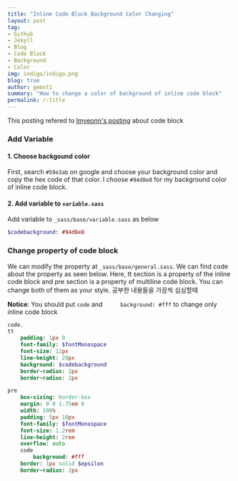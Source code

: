 ```yaml
---
title: "Inline Code Block Background Color Changing"
layout: post
tag:
- Github
- Jekyll
- Blog
- Code Block
- Background
- Color
img: indigo/indigo.png
blog: true
author: gemst1
summary: "How to change a color of background of inline code block"
permalink: /:title
---
```


This posting refered to [Imyeonn's posting](https://imyeonn.github.io/blog/blog/19/) about code block 

### Add Variable

#### 1. Choose backgound color
First, search `#59e3ab` on google and choose your background color and copy the hex code of that color. I choose `#94d8e8` for my background color of inline code block.

#### 2. Add variable to `variable.sass`
Add variable to `_sass/base/variable.sass` as below
```sass
$codebackground: #94d8e8
```

### Change property of code block
We can modify the property at `_sass/base/general.sass`. We can find code about the property as seen below. Here, tt section is a property of the inline code block and pre section is a property of multiline code block. You can change both of them as your style.  공부한 내용들을 가끔씩 심심할때

**Notice**: You should put `code` and `		background: #fff` to change only inline code block

```sass
code,
tt
	padding: 1px 0
	font-family: $fontMonospace
	font-size: 12px
	line-height: 20px
	background: $codebackground
	border-radius: 2px
	border-radius: 2px

pre
	box-sizing: border-box
	margin: 0 0 1.75em 0
	width: 100%
	padding: 5px 10px
	font-family: $fontMonospace
	font-size: 1.2rem
	line-height: 2rem
	overflow: auto
	code
		background: #fff
	border: 1px solid $epsilon
	border-radius: 2px
  ```
